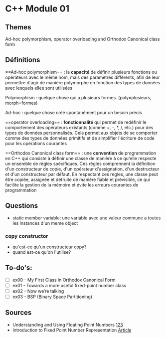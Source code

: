 # C++ Module 01

## Themes
Ad-hoc polymorphism, operator overloading and Orthodox Canonical class form

## Définitions
==Ad-hoc polymorphism== : la **capacité** de définir plusieurs fonctions ou opérateurs avec le même nom, mais des paramètres différents, afin de leur permettre d'agir de manière polymorphe en fonction des types de données avec lesquels elles sont utilisées

Polymorphism
: quelque chose qui a plusieurs formes. (poly=plusieurs, morph=formes)

Ad-hoc
: quelque chose créé spontanément pour un besoin précis

==operator overloading== : **fonctionnalité** qui permet de redéfinir le comportement des opérateurs existants (comme +, -, *, /, etc.) pour des types de données personnalisés. Cela permet aux objets de se comporter comme des types de données primitifs et de simplifier l'écriture de code pour les opérations courantes

==Orthodox Canonical class form== : une **convention** de programmation en C++ qui consiste à définir une classe de manière à ce qu'elle respecte un ensemble de règles spécifiques. Ces règles comprennent la définition d'un constructeur de copie, d'un opérateur d'assignation, d'un destructeur et d'un constructeur par défaut. En respectant ces règles, une classe peut être copiée, assignée et détruite de manière fiable et prévisible, ce qui facilite la gestion de la mémoire et évite les erreurs courantes de programmation

## Questions
- static member variable: une variable avec une valeur commune a toutes les instances d'un meme object
### copy constructor
- qu'est-ce qu'un constructeur copy?
- quand est-ce qu'on l'utilise?


## To-do's:
- [ ] ex00 - My First Class in Orthodox Canonical Form
- [ ] ex01 - Towards a more useful
fixed-point number class
- [ ] ex02 - Now we’re talking
- [ ] ex03 - BSP (Binary Space Partitioning)

## Sources
- Understanding and Using Floating Point Numbers [1](https://www.cprogramming.com/tutorial/floating_point/understanding_floating_point.html)[2](https://www.cprogramming.com/tutorial/floating_point/understanding_floating_point_representation.html)[3](https://www.cprogramming.com/tutorial/floating_point/understanding_floating_point_printing.html)
- Introduction to Fixed Point Number Representation [Article](https://inst.eecs.berkeley.edu//~cs61c/sp06/handout/fixedpt.html)